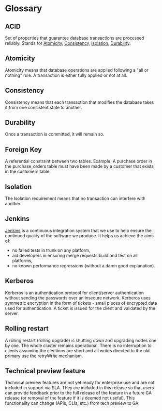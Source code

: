# Glossary

## ACID
    
Set of properties that guarantee database transactions are processed reliably. Stands for [Atomicity](#atomicity), [Consistency](#consistency), [Isolation](#isolation), [Durability](#durability).

## Atomicity

Atomicity means that database operations are applied following a "all or nothing" rule. A transaction is either fully applied or not at all.

## Consistency

Consistency means that each transaction that modifies the database takes it from one consistent state to another.

## Durability

Once a transaction is committed, it will remain so.

## Foreign Key

A referential constraint between two tables. Example: A purchase order in the purchase_orders table must have been made by a customer that exists in the customers table.

## Isolation
    
The Isolation requirement means that no transaction can interfere with another.

## Jenkins

[Jenkins](http://www.jenkins-ci.org) is a continuous integration system that we use to help ensure the continued quality of the software we produce. It helps us achieve the aims of:

* no failed tests in trunk on any platform,
* aid developers in ensuring merge requests build and test on all platforms,
* no known performance regressions (without a damn good explanation).

## Kerberos

Kerberos is an authentication protocol for client/server authentication without sending the passwords over an insecure network. Kerberos uses symmetric encryption in the form of tickets - small pieces of encrypted data used for authentication. A ticket is issued for the client and validated by the server.  

## Rolling restart

A rolling restart (rolling upgrade) is shutting down and upgrading nodes one by one. The whole cluster remains operational. There is no interruption to clients assuming the elections are short and all writes directed to the old primary use the retryWrite mechanism.

## Technical preview feature

Technical preview features are not yet ready for enterprise use and are not included in support via SLA. They are included in this release so that users can provide feedback prior to the full release of the feature in a future GA release (or removal of the feature if it is deemed not useful). This functionality can change (APIs, CLIs, etc.) from tech preview to GA.

